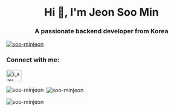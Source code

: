 <h1 align="center">Hi 👋, I'm Jeon Soo Min</h1>
<h3 align="center">A passionate backend developer from Korea</h3>

<p align="left"> <a href="https://github.com/ryo-ma/github-profile-trophy"><img src="https://github-profile-trophy.vercel.app/?username=soo-minjeon" alt="soo-minjeon" /></a> </p>

<h3 align="left">Connect with me:</h3>
<p align="left">
<a href="https://instagram.com/i_say__min" target="blank"><img align="center" src="https://raw.githubusercontent.com/rahuldkjain/github-profile-readme-generator/master/src/images/icons/Social/instagram.svg" alt="i_say__min" height="30" width="40" /></a>
</p>

<p><img align="left" src="https://github-readme-stats.vercel.app/api/top-langs?username=soo-minjeon&show_icons=true&locale=en&layout=compact" alt="soo-minjeon" /></p>

<p>&nbsp;<img align="center" src="https://github-readme-stats.vercel.app/api?username=soo-minjeon&show_icons=true&locale=en" alt="soo-minjeon" /></p>

<p><img align="center" src="https://github-readme-streak-stats.herokuapp.com/?user=soo-minjeon&" alt="soo-minjeon" /></p>
